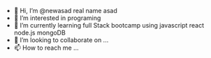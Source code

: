 - 👋 Hi, I’m @newasad real name asad
- 👀 I’m interested in programing 
- 🌱 I’m currently learning full Stack bootcamp using javascript react node.js mongoDB
- 💞️ I’m looking to collaborate on ...
- 📫 How to reach me ...

<!---
newasad/newasad is a ✨ special ✨ repository because its `README.md` (this file) appears on your GitHub profile.
You can click the Preview link to take a look at your changes.
--->
